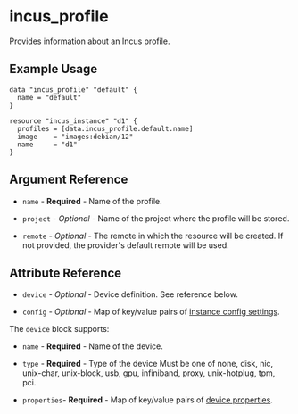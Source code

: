 # incus_profile

Provides information about an Incus profile.

## Example Usage

```hcl
data "incus_profile" "default" {
  name = "default"
}

resource "incus_instance" "d1" {
  profiles = [data.incus_profile.default.name]
  image    = "images:debian/12"
  name     = "d1"
}
```

## Argument Reference

* `name` - **Required** - Name of the profile.

* `project` - *Optional* - Name of the project where the profile will be stored.

* `remote` - *Optional* - The remote in which the resource will be created. If
  not provided, the provider's default remote will be used.

## Attribute Reference

* `device` - *Optional* - Device definition. See reference below.

* `config` - *Optional* - Map of key/value pairs of
  [instance config settings](https://linuxcontainers.org/incus/docs/main/reference/instance_options/).

The `device` block supports:

* `name` - **Required** - Name of the device.

* `type` - **Required** - Type of the device Must be one of none, disk, nic,
  unix-char, unix-block, usb, gpu, infiniband, proxy, unix-hotplug, tpm, pci.

* `properties`- **Required** - Map of key/value pairs of
  [device properties](https://linuxcontainers.org/incus/docs/main/reference/devices/).
